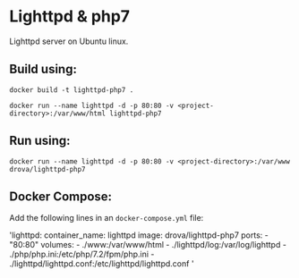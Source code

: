 Lighttpd & php7
==============
Lighttpd server on Ubuntu linux.

## Build using:
`docker build -t lighttpd-php7 .`

`docker run --name lighttpd -d -p 80:80 -v <project-directory>:/var/www/html lighttpd-php7`

## Run using:
`docker run --name lighttpd -d -p 80:80 -v <project-directory>:/var/www drova/lighttpd-php7`

## Docker Compose:
Add the following lines in an `docker-compose.yml` file:

'lighttpd:
    container_name: lighttpd
    image: drova/lighttpd-php7
    ports:
      - "80:80"
    volumes:
      - ./www:/var/www/html
      - ./lighttpd/log:/var/log/lighttpd
      - ./php/php.ini:/etc/php/7.2/fpm/php.ini
      - ./lighttpd/lighttpd.conf:/etc/lighttpd/lighttpd.conf
'
